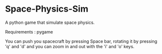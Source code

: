 # Space-Physics-Sim
A python game that simulate space physics.

Requirements : pygame

You can push you spacecraft by pressing Space bar, rotating it by pressing 'q' and 'd' and you can zoom in and out with the 'i' and 'o' keys.
